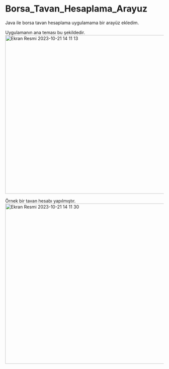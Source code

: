# Borsa_Tavan_Hesaplama_Arayuz
Java ile borsa tavan hesaplama uygulamama bir arayüz ekledim.

Uygulamanın ana teması bu şekildedir.
<img width="505" alt="Ekran Resmi 2023-10-21 14 11 13" src="https://github.com/dikiciemre/Borsa_Tavan_Hesaplama_Arayuz/assets/103147965/7a3caf71-5a19-4c27-a4e1-d5cb0829d1af">




Örnek bir tavan hesabı yapılmıştır.
<img width="510" alt="Ekran Resmi 2023-10-21 14 11 30" src="https://github.com/dikiciemre/Borsa_Tavan_Hesaplama_Arayuz/assets/103147965/e0287ed2-eaad-4c13-bb87-456b043ac9e0">
